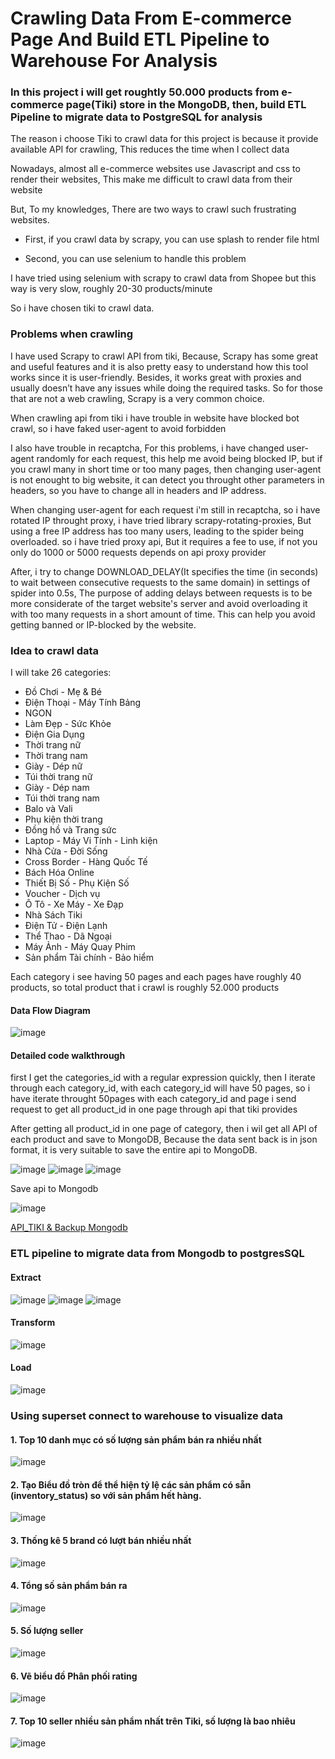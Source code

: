 # Crawling Data From E-commerce Page And Build ETL Pipeline to Warehouse For Analysis

### In this project i will get roughtly 50.000 products from e-commerce page(Tiki) store in the MongoDB, then, build ETL Pipeline to migrate data to PostgreSQL for analysis

The reason i choose Tiki to crawl data for this project is because it provide available API for crawling, This reduces the time when I collect data

Nowadays, almost all e-commerce websites use Javascript and css to render their websites, This make me difficult to crawl data from their website

But, To my knowledges, There are two ways to crawl such frustrating websites.

- First, if you crawl data by scrapy, you can use splash to render file html

- Second, you can use selenium to handle this problem

I have tried using selenium with scrapy to crawl data from Shopee but this way is very slow, roughly 20-30 products/minute

So i have chosen tiki to crawl data.

### Problems when crawling

I have used Scrapy to crawl API from tiki, Because, Scrapy has some great and useful features and it is also pretty easy to understand how this tool works since it is user-friendly.
Besides, it works great with proxies and usually doesn’t have any issues while doing the required tasks. So for those that are not a web crawling, Scrapy is a very common choice.


When crawling api from tiki i have trouble in website have blocked bot crawl, so i have faked user-agent to avoid forbidden

I also have trouble in recaptcha, For this problems, i have changed user-agent randomly for each request, this help me avoid being blocked IP, 
but if you crawl many in short time or too many pages, then changing user-agent is not enought to big website, 
it can detect you throught other parameters in headers, so you have to change all in headers and IP address.

When changing user-agent for each request i'm still in recaptcha, so i have rotated IP throught proxy, i have tried library scrapy-rotating-proxies, But using a free IP address has too many users, leading to the spider being overloaded. so i have tried proxy api, But it requires a fee to use, if not you only do 1000 or 5000 requests depends on api proxy provider

After, i try to change DOWNLOAD_DELAY(It specifies the time (in seconds) to wait between consecutive requests to the same domain) in settings of spider into 0.5s, The purpose of adding delays between requests is to be more considerate of the target website's server and avoid overloading it with too many requests in a short amount of time. This can help you avoid getting banned or IP-blocked by the website.

### Idea to crawl data

I will take 26 categories:
- Đồ Chơi - Mẹ & Bé
- Điện Thoại - Máy Tính Bảng
- NGON
- Làm Đẹp - Sức Khỏe
- Điện Gia Dụng
- Thời trang nữ
- Thời trang nam
- Giày - Dép nữ
- Túi thời trang nữ
- Giày - Dép nam
- Túi thời trang nam
- Balo và Vali
- Phụ kiện thời trang
- Đồng hồ và Trang sức
- Laptop - Máy Vi Tính - Linh kiện
- Nhà Cửa - Đời Sống
- Cross Border - Hàng Quốc Tế
- Bách Hóa Online
- Thiết Bị Số - Phụ Kiện Số
- Voucher - Dịch vụ
- Ô Tô - Xe Máy - Xe Đạp
- Nhà Sách Tiki
- Điện Tử - Điện Lạnh
- Thể Thao - Dã Ngoại
- Máy Ảnh - Máy Quay Phim
- Sản phẩm Tài chính - Bảo hiểm

Each category i see having 50 pages and each pages have roughly 40 products, so total product that i crawl is roughly 52.000 products

#### Data Flow Diagram

![image](https://github.com/nguyennamde/Crawl-Tiki-For-Analysis/blob/main/assess/data%20flow%20diagram.png)

#### Detailed code walkthrough

first I get the categories_id with a regular expression quickly, then I iterate through each category_id, with each category_id will have 50 pages, so i have iterate throught 50pages
with each category_id and page i send request to get all product_id in one page through api that tiki provides

After getting all product_id in one page of category, then i wil get all API of each product and save to MongoDB, Because the data sent back is in json format, it is very suitable to save the entire api to MongoDB.

![image](https://github.com/nguyennamde/Crawl-Tiki-For-Analysis/blob/main/assess/parse.png)
![image](https://github.com/nguyennamde/Crawl-Tiki-For-Analysis/blob/main/assess/parse_page.png)
![image](https://github.com/nguyennamde/Crawl-Tiki-For-Analysis/blob/main/assess/parse_product.png)

Save api to Mongodb

![image](https://github.com/nguyennamde/Crawl-Tiki-For-Analysis/blob/main/assess/Save_to_mongodb.png)


[API_TIKI & Backup Mongodb](https://drive.google.com/drive/folders/1B39NhUfhdTTqFMDqCLnhfMVlU20frHj9?usp=drive_link)

### ETL pipeline to migrate data from Mongodb to postgresSQL

#### Extract
![image](https://github.com/nguyennamde/Crawl-Tiki-For-Analysis/blob/main/assess/extract-1.png)
![image](https://github.com/nguyennamde/Crawl-Tiki-For-Analysis/blob/main/assess/extract-2.png)
![image](https://github.com/nguyennamde/Crawl-Tiki-For-Analysis/blob/main/assess/extract-3.png)
#### Transform
![image](https://github.com/nguyennamde/Crawl-Tiki-For-Analysis/blob/main/assess/transform-product.png)
#### Load

![image](https://github.com/nguyennamde/Crawl-Tiki-For-Analysis/blob/main/assess/load_to_psql.png)

### Using superset connect to warehouse to visualize data

#### 1. Top 10 danh mục có số lượng sản phẩm bán ra nhiều nhất
![image](https://github.com/nguyennamde/Crawl-Tiki-For-Analysis/blob/main/assess/cau1.jpg)

#### 2. Tạo Biểu đồ tròn để thể hiện tỷ lệ các sản phẩm có sẵn (inventory_status) so với sản phẩm hết hàng.
![image](https://github.com/nguyennamde/Crawl-Tiki-For-Analysis/blob/main/assess/cau2.jpg)
#### 3. Thống kê 5 brand có lượt bán nhiều nhất
![image](https://github.com/nguyennamde/Crawl-Tiki-For-Analysis/blob/main/assess/cau3.jpg)
#### 4. Tổng số sản phẩm bán ra
![image](https://github.com/nguyennamde/Crawl-Tiki-For-Analysis/blob/main/assess/cau%204.jpg)
#### 5. Số lượng seller
![image](https://github.com/nguyennamde/Crawl-Tiki-For-Analysis/blob/main/assess/cau5.jpg)
#### 6. Vẽ biểu đồ Phân phối rating
![image](https://github.com/nguyennamde/Crawl-Tiki-For-Analysis/blob/main/assess/cau6.jpg)
#### 7. Top 10 seller nhiều sản phẩm nhất trên Tiki, số lượng là bao nhiêu
![image](https://github.com/nguyennamde/Crawl-Tiki-For-Analysis/blob/main/assess/cau%207.jpg)





































